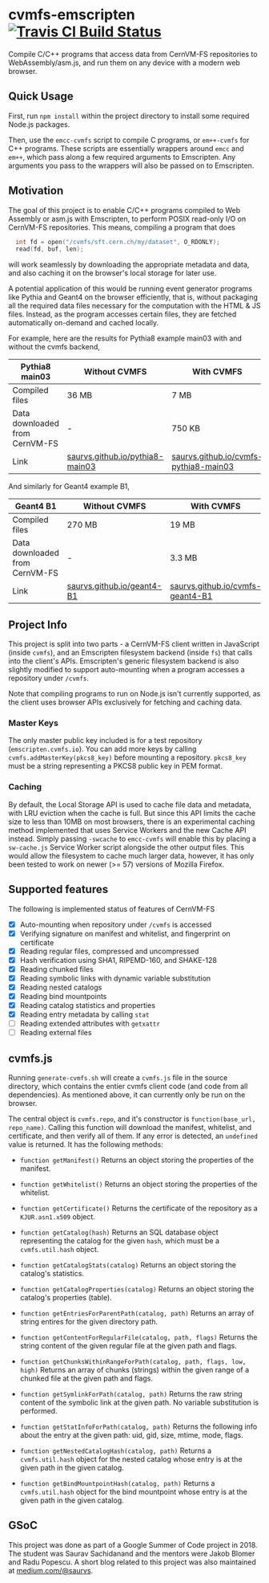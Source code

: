 # cvmfs-emscripten [![Travis CI Build Status](https://travis-ci.org/cvmfs-contrib/cvmfs-emscripten.svg?branch=master)](https://travis-ci.org/cvmfs-contrib/cvmfs-emscripten)

Compile C/C++ programs that access data from CernVM-FS repositories to WebAssembly/asm.js,
and run them on any device with a modern web browser.

## Quick Usage

First, run `npm install` within the project directory to install some required Node.js packages.

Then, use the `emcc-cvmfs` script to compile C programs, or `em++-cvmfs` for C++ programs. These scripts are essentially wrappers around `emcc` and `em++`, which pass along a few required arguments to Emscripten. Any arguments you pass to the wrappers will also be passed on to Emscripten.

## Motivation

The goal of this project is to enable C/C++ programs compiled to Web Assembly or asm.js with Emscripten, to perform POSIX read-only I/O on CernVM-FS repositories. This means, compiling a program that does

```C
  int fd = open("/cvmfs/sft.cern.ch/my/dataset", O_RDONLY);
  read(fd, buf, len);
```

will work seamlessly by downloading the appropriate metadata and data, and also caching it on the browser's local storage for later use.

A potential application of this would be running event generator programs like Pythia and Geant4 on the browser efficiently, that is, without packaging all the required data files necessary for the computation with the HTML & JS files. Instead, as the program accesses certain files, they are fetched automatically on-demand and cached locally.

For example, here are the results for Pythia8 example main03 with and without the cvmfs backend,

| Pythia8 main03 | Without CVMFS | With CVMFS |
| - | - | - |
| Compiled files | 36 MB  | 7 MB |
| Data downloaded from CernVM-FS | -  | 750 KB |
| Link | [saurvs.github.io/pythia8-main03](https://saurvs.github.io/pythia8-main03) | [saurvs.github.io/cvmfs-pythia8-main03](https://saurvs.github.io/cvmfs-pythia8-main03) |

And similarly for Geant4 example B1,

| Geant4 B1 | Without CVMFS | With CVMFS |
| - | - | - |
| Compiled files | 270 MB  | 19 MB |
| Data downloaded from CernVM-FS | -  | 3.3 MB |
| Link | [saurvs.github.io/geant4-B1](https://saurvs.github.io/geant4-B1) | [saurvs.github.io/cvmfs-geant4-B1](https://saurvs.github.io/cvmfs-geant4-B1) |

## Project Info

This project is split into two parts - a CernVM-FS client written in JavaScript (inside `cvmfs`), and an Emscripten filesystem backend (inside `fs`) that calls into the client's APIs. Emscripten's generic filesystem backend is also slightly modified to support auto-mounting when a program accesses a repository under `/cvmfs`.

Note that compiling programs to run on Node.js isn't currently supported, as the client uses browser APIs exclusively for fetching and caching data.

### Master Keys

The only master public key included is for a test repository (`emscripten.cvmfs.io`). You can add more keys by calling `cvmfs.addMasterKey(pkcs8_key)` before mounting a repository. `pkcs8_key` must be a string representing a PKCS8 public key in PEM format.

### Caching

By default, the Local Storage API is used to cache file data and metadata, with LRU eviction when the cache is full. But since this API limits the cache size to less than 10MB on most browsers, there is an experimental caching method implemented that uses Service Workers and the new Cache API instead. Simply passing `-swcache` to `emcc-cvmfs` will enable this by placing a `sw-cache.js` Service Worker script alongside the other output files. This would allow the filesystem to cache much larger data, however, it has only been tested to work on newer (>= 57) versions of Mozilla Firefox.

## Supported features

The following is implemented status of features of CernVM-FS

- [x] Auto-mounting when repository under `/cvmfs` is accessed
- [x] Verifying signature on manifest and whitelist, and fingerprint on certificate
- [x] Reading regular files, compressed and uncompressed
- [x] Hash verification using SHA1, RIPEMD-160, and SHAKE-128
- [x] Reading chunked files
- [x] Reading symbolic links with dynamic variable substitution
- [x] Reading nested catalogs
- [x] Reading bind mountpoints
- [x] Reading catalog statistics and properties
- [x] Reading entry metadata by calling `stat`
- [ ] Reading extended attributes with `getxattr`
- [ ] Reading external files

## cvmfs.js

Running `generate-cvmfs.sh` will create a `cvmfs.js` file in the source directory, which contains the entier cvmfs client code (and code from all dependencies). As mentioned above, it can currently only be run on the browser.

The central object is `cvmfs.repo`, and it's constructor is `function(base_url, repo_name)`. Calling this function will download the manifest, whitelist, and certificate, and then verify all of them. If any error is detected, an `undefined` value is returned. It has the following methods:

* `function getManifest()` Returns an object storing the properties of the manifest.

* `function getWhitelist()` Returns an object storing the properties of the whitelist.

* `function getCertificate()` Returns the certificate of the repository as a `KJUR.asn1.x509` object.

* `function getCatalog(hash)` Returns an SQL database object representing the catalog for the given `hash`, which must be a `cvmfs.util.hash` object.

* `function getCatalogStats(catalog)` Returns an object storing the catalog's statistics.

* `function getCatalogProperties(catalog)` Returns an object storing the catalog's properties (table).

* `function getEntriesForParentPath(catalog, path)` Returns an array of string entires for the given directory path.

* `function getContentForRegularFile(catalog, path, flags)` Returns the string content of the given regular file at the given path and flags.

* `function getChunksWithinRangeForPath(catalog, path, flags, low, high)` Returns an array of chunks (strings) within the given range of a chunked file at the given path and flags.

* `function getSymlinkForPath(catalog, path)` Returns the raw string content of the symbolic link at the given path. No variable substitution is performed.

* `function getStatInfoForPath(catalog, path)` Returns the following info about the entry at the given path: uid, gid, size, mtime, mode, flags.

* `function getNestedCatalogHash(catalog, path)` Returns a `cvmfs.util.hash` object for the nested catalog whose entry is at the given path in the given catalog.

* `function getBindMountpointHash(catalog, path)` Returns a `cvmfs.util.hash` object for the bind mountpoint whose entry is at the given path in the given catalog.

## GSoC

This project was done as part of a Google Summer of Code project in 2018. The student was Saurav Sachidanand and the mentors were Jakob Blomer and Radu Popescu. A short blog related to this project was also maintained at [medium.com/@saurvs](https://medium.com/@saurvs).

